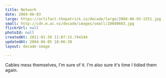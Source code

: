 ```yaml
---
title: Network
date: 2004-06-03
large: https://artifact.thepatrick.io/decade/large/2004-06-03-1551.jpg
small: http://cdn.m.ac.nz/decade/images/small/20040603.jpg
flickrUrl: null
photoId: null
createdAt: 2011-01-30 11:07:15.744144
updatedAt: 2004-06-05 18:06:38
layout: decade-image

---
```

Cables mess themselves, I'm sure of it. I'm also sure it's time I tidied them again.

